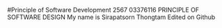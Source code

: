 #Principle of Software Development 2567
03376116 PRINCIPLE OF SOFTWARE DESIGN
My name is Sirapatsorn Thongtam
Edited on Github
